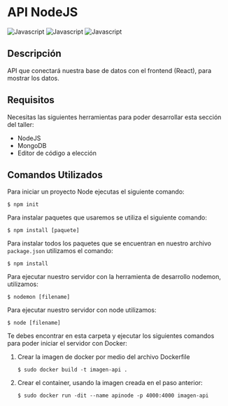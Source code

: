 <h1> API NodeJS </h1>

![Javascript](https://img.shields.io/badge/NodeJS-gray?style=flat-square&logo=javascript)
![Javascript](https://img.shields.io/badge/Express-gray?style=flat-square&logo=express)
![Javascript](https://img.shields.io/badge/MongoDB-gray?style=flat-square&logo=mongodb)

<h2> Descripción </h2>

API que conectará nuestra base de datos con el frontend (React), para mostrar los datos.

<h2> Requisitos </h2>

Necesitas las siguientes herramientas para poder desarrollar esta sección del taller:

- NodeJS
- MongoDB
- Editor de código a elección

<h2> Comandos Utilizados </h2>

Para iniciar un proyecto Node ejecutas el siguiente comando:

    $ npm init

Para instalar paquetes que usaremos se utiliza el siguiente comando:

    $ npm install [paquete]

Para instalar todos los paquetes que se encuentran en nuestro archivo ```package.json``` utilizamos el comando:

    $ npm install

Para ejecutar nuestro servidor con la herramienta de desarrollo nodemon, utilizamos:

    $ nodemon [filename]

Para ejecutar nuestro servidor con node utilizamos:

    $ node [filename]

Te debes encontrar en esta carpeta y ejecutar los siguientes comandos para poder iniciar el servidor con Docker:

1. Crear la imagen de docker por medio del archivo Dockerfile

    ```    
    $ sudo docker build -t imagen-api .
    ```    

2. Crear el container, usando la imagen creada en el paso anterior:

    ```    
    $ sudo docker run -dit --name apinode -p 4000:4000 imagen-api
    ```    


